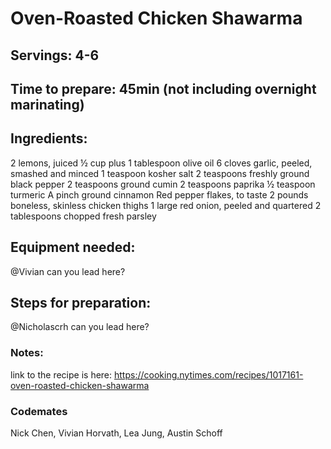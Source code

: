 # Oven-Roasted Chicken Shawarma

## Servings: 4-6

## Time to prepare: 45min (not including overnight marinating)

## Ingredients:
2 lemons, juiced
½ cup plus 1 tablespoon olive oil
6 cloves garlic, peeled, smashed and minced
1 teaspoon kosher salt
2 teaspoons freshly ground black pepper
2 teaspoons ground cumin
2 teaspoons paprika
½ teaspoon turmeric
A pinch ground cinnamon
Red pepper flakes, to taste
2 pounds boneless, skinless chicken thighs
1 large red onion, peeled and quartered
2 tablespoons chopped fresh parsley

## Equipment needed:
@Vivian can you lead here?

## Steps for preparation:
@Nicholascrh can you lead here?


### Notes:
link to the recipe is here:
https://cooking.nytimes.com/recipes/1017161-oven-roasted-chicken-shawarma


### Codemates #
Nick Chen, Vivian Horvath, Lea Jung, Austin Schoff
